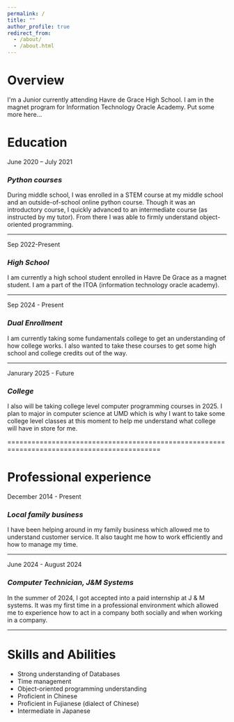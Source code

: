 ```yaml
---
permalink: /
title: ""
author_profile: true
redirect_from: 
  - /about/
  - /about.html
---
```


# Overview
I'm a Junior currently attending Havre de Grace High School. I am in the magnet program for Information Technology Oracle Academy. Put some more here...


# Education

June 2020 – July 2021 
### *Python courses* 

During middle school, I was enrolled in a STEM course at my middle school and an outside-of-school online python course. Though it was an introductory course, I quickly advanced to an intermediate course (as instructed by my tutor). From there I was able to firmly understand object-oriented programming.  

--------------------------------------------------------------------------------------------------------------------------------------------------------------------
Sep 2022-Present 
###  *High School* 

I am currently a high school student enrolled in Havre De Grace as a magnet student. I am a part of the ITOA (information technology oracle academy). 

--------------------------------------------------------------------------------------------------------------------------------------------------------------------
Sep 2024 - Present
###  *Dual Enrollment*

I am currently taking some fundamentals college to get an understanding of how college works. I also wanted to take these courses to get some high school and college credits out of the way.

--------------------------------------------------------------------------------------------------------------------------------------------------------------------

Janurary 2025 - Future
### *College* 

I also will be taking college level computer programming courses in 2025. I plan to major in computer science at UMD which is why I want to take some college level classes at this moment to help me understand what college will have in store for me.

============================================================================================
# Professional experience

December 2014 - Present 
### *Local family business* 

I have been helping around in my family business which allowed me to understand customer service. It also taught me how to work efficiently and how to manage my time. 

--------------------------------------------------------------------------------------------------------------------------------------------------------------------

June 2024 - August 2024 
### *Computer Technician, J&M Systems* 

In the summer of 2024, I got accepted into a paid internship at J & M systems. It was my first time in a professional environment which allowed me to experience how to act in a company both socially and when working in a company. 

--------------------------------------------------------------------------------------------------------------------------------------------------------------------

# Skills and Abilities

- Strong understanding of Databases 
- Time management 
- Object-oriented programming understanding 
- Proficient in Chinese 
- Proficient in Fujianese (dialect of Chinese) 
- Intermediate in Japanese 

